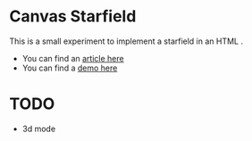 Canvas Starfield
================

This is a small experiment to implement a starfield in an HTML <canvas>.

 * You can find an [article here](http://codeincomplete.com/posts/2011/5/22/javascript_starfield/index.html)
 * You can find a [demo here](http://codeincomplete.com/posts/2011/5/22/javascript_starfield/demo.html)

TODO
====
 * 3d mode
